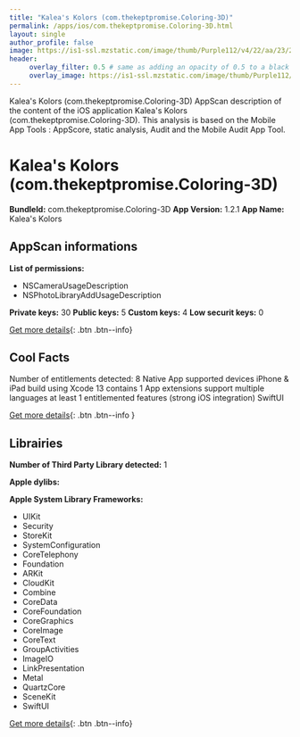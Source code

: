 ```yaml
---
title: "Kalea's Kolors (com.thekeptpromise.Coloring-3D)"
permalink: /apps/ios/com.thekeptpromise.Coloring-3D.html
layout: single
author_profile: false
image: https://is1-ssl.mzstatic.com/image/thumb/Purple112/v4/22/aa/23/22aa2361-f3fc-d8fd-93e0-1cff651614cc/AppIcon-0-1x_U007emarketing-0-7-0-0-85-220.png/512x512bb.jpg
header: 
     overlay_filter: 0.5 # same as adding an opacity of 0.5 to a black background
     overlay_image: https://is1-ssl.mzstatic.com/image/thumb/Purple112/v4/22/aa/23/22aa2361-f3fc-d8fd-93e0-1cff651614cc/AppIcon-0-1x_U007emarketing-0-7-0-0-85-220.png/512x512bb.jpg
---
```

Kalea's Kolors (com.thekeptpromise.Coloring-3D) AppScan description of the content of the iOS application Kalea's Kolors (com.thekeptpromise.Coloring-3D). This analysis is based on the Mobile App Tools : AppScore, static analysis, Audit and the Mobile Audit App Tool.

# Kalea's Kolors (com.thekeptpromise.Coloring-3D)

**BundleId:** com.thekeptpromise.Coloring-3D
**App Version:** 1.2.1
**App Name:** Kalea's Kolors


## AppScan informations 

**List of permissions:** 
- NSCameraUsageDescription
- NSPhotoLibraryAddUsageDescription
  
  
**Private keys:** 30
**Public keys:** 5
**Custom keys:** 4
**Low securit keys:** 0
  
[Get more details](/pricing.html){: .btn .btn--info}

## Cool Facts

Number of entitlements detected: 8
Native App
supported devices iPhone & iPad
build using Xcode 13
contains 1 App extensions
support multiple languages
at least 1 entitlemented features (strong iOS integration)
SwiftUI
  
[Get more details](/pricing.html){: .btn .btn--info }

## Librairies 
**Number of Third Party Library detected:** 1


**Apple dylibs:**


**Apple System Library Frameworks:**
- UIKit
- Security
- StoreKit
- SystemConfiguration
- CoreTelephony
- Foundation
- ARKit
- CloudKit
- Combine
- CoreData
- CoreFoundation
- CoreGraphics
- CoreImage
- CoreText
- GroupActivities
- ImageIO
- LinkPresentation
- Metal
- QuartzCore
- SceneKit
- SwiftUI


  
[Get more details](/pricing.html){: .btn .btn--info}

